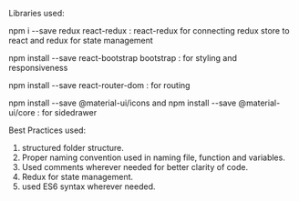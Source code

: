 Libraries used:

npm i --save redux react-redux : react-redux for connecting redux store to react and redux for state management

npm install --save react-bootstrap bootstrap : for styling and responsiveness

npm install --save react-router-dom : for routing

npm install --save @material-ui/icons and npm install --save @material-ui/core : for sidedrawer

Best Practices used:

1) structured folder structure.
2) Proper naming convention used in naming file, function and variables.
3) Used comments wherever needed for better clarity of code.
4) Redux for state management.
5) used ES6 syntax wherever needed.
